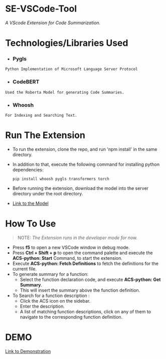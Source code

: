 # SE-VSCode-Tool

_A VScode Extension for Code Summarization._

# Technologies/Libraries Used

-   ### Pygls
```
Python Implementation of Microsoft Language Server Protocol
```
-   ### CodeBERT
```
Used the Roberta Model for generating Code Summaries.
```
-   ### Whoosh
```
For Indexing and Searching Text.
```


# Run The Extension


-   To run the extension, clone the repo, and run 'npm install' in the same directory.

-   In addition to that, execute the following command for installing python dependencies:
    ```
    pip install whoosh pygls transformers torch
    ```
-   Before running the extension, download the model into the server directory under the root directory.

-   [Link to the Model](https://code-summary.s3.amazonaws.com/pytorch_model.bin)

# How To Use
> NOTE: _The Extension runs in the developer mode for now._

* Press **f5** to open a new VSCode window in debug mode.
* Press **Ctrl + Shift + p** to open the command palette and execute the **ACS-python: Start** Command, to start the extension.
* Execute **ACS-python: Fetch Definitions** to fetch the definitions for the current file.
* To generate summary for a function:
    * Select the function declaration code, and execute **ACS-python: Get Summary**.
    * This will insert the summary above the function definition.
* To Search for a function description :
    * Click the ACS icon on the sidebar. 
    * Enter the description.
    * A list of matching function descriptions, click on any of them to navigate to the corresponding function definition.

# DEMO
[Link to Demonstration](https://drive.google.com/file/d/1x1dDVn6WkG9oIRGbvA15qWVRNcsMKaHJ/view?usp=sharing)
